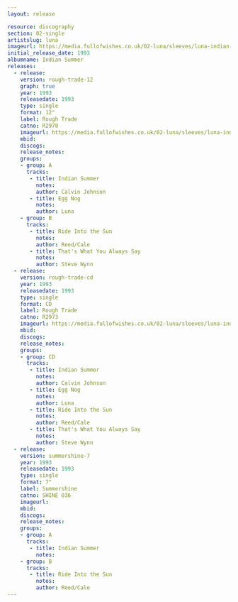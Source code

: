 ```yaml
---
layout: release

resource: discography
section: 02-single
artistslug: luna
imageurl: https://media.fullofwishes.co.uk/02-luna/sleeves/luna-indian-summer.jpg
initial_release_date: 1993
albumname: Indian Summer
releases:
  - release:
    version: rough-trade-12
    graph: true
    year: 1993
    releasedate: 1993
    type: single
    format: 12"
    label: Rough Trade
    catno: R2970
    imageurl: https://media.fullofwishes.co.uk/02-luna/sleeves/luna-indian-summer.jpg
    mbid:
    discogs:
    release_notes:
    groups:
    - group: A
      tracks:
       - title: Indian Summer
         notes:
         author: Calvin Johnson
       - title: Egg Nog
         notes:
         author: Luna
    - group: B
      tracks:
       - title: Ride Into the Sun
         notes:
         author: Reed/Cale
       - title: That's What You Always Say
         notes:
         author: Steve Wynn
  - release:
    version: rough-trade-cd
    year: 1993
    releasedate: 1993
    type: single
    format: CD
    label: Rough Trade
    catno: R2973
    imageurl: https://media.fullofwishes.co.uk/02-luna/sleeves/luna-indian-summer.jpg
    mbid:
    discogs:
    release_notes:
    groups:
    - group: CD
      tracks:
       - title: Indian Summer
         notes:
         author: Calvin Johnson
       - title: Egg Nog
         notes:
         author: Luna
       - title: Ride Into the Sun
         notes:
         author: Reed/Cale
       - title: That's What You Always Say
         notes:
         author: Steve Wynn
  - release:
    version: summershine-7
    year: 1993
    releasedate: 1993
    type: single
    format: 7"
    label: Summershine
    catno: SHINE 036
    imageurl:
    mbid:
    discogs:
    release_notes:
    groups:
    - group: A
      tracks:
       - title: Indian Summer
         notes:
    - group: B
      tracks:
       - title: Ride Into the Sun
         notes:
         author: Reed/Cale
---
```

